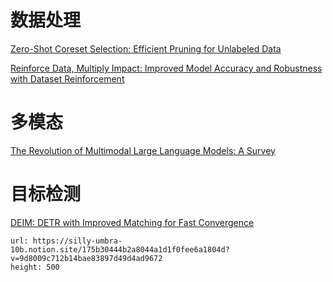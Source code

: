 # 数据处理

[Zero-Shot Coreset Selection: Efficient Pruning for Unlabeled Data](https://arxiv.org/abs/2411.15349)

[Reinforce Data, Multiply Impact: Improved Model Accuracy and Robustness with Dataset Reinforcement](https://arxiv.org/abs/2303.08983)

# 多模态

[The Revolution of Multimodal Large Language Models: A Survey](https://arxiv.org/abs/2402.12451v2)

# 目标检测

[DEIM: DETR with Improved Matching for Fast Convergence](https://arxiv.org/abs/2412.04234v1)

```gate
url: https://silly-umbra-10b.notion.site/175b30444b2a8044a1d1f0fee6a1804d?v=9d8009c712b14bae83897d49d4ad9672
height: 500
```